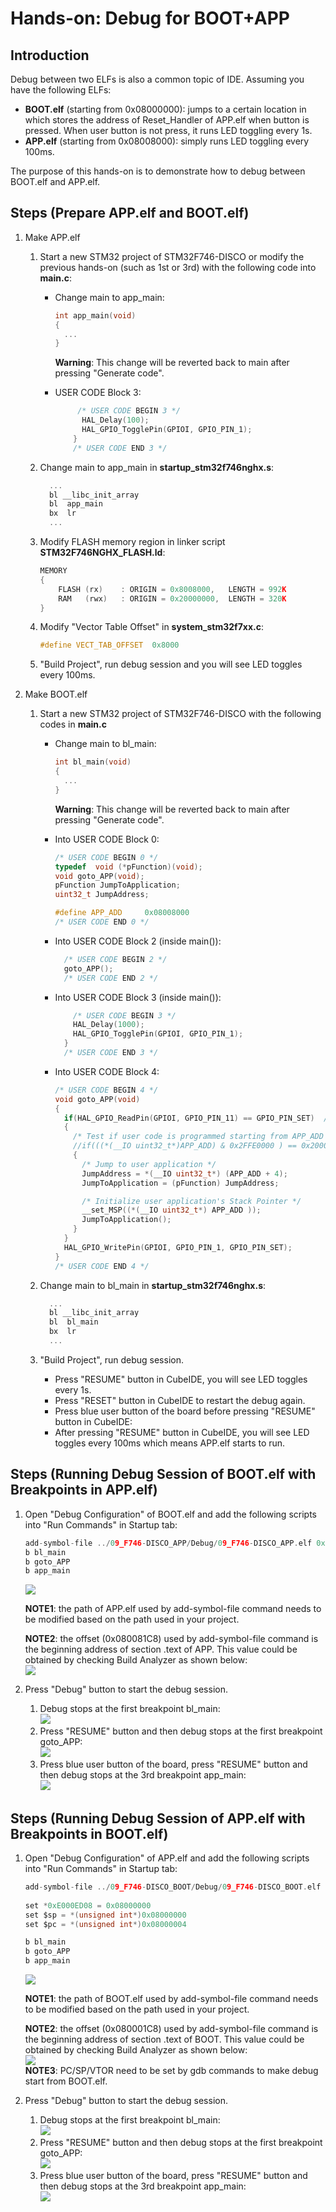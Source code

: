 # Hands-on: Debug for BOOT+APP

## Introduction

Debug between two ELFs is also a common topic of IDE. Assuming you have the following ELFs:

- **BOOT.elf** (starting from 0x08000000): jumps to a certain location in which stores the address of Reset_Handler of APP.elf when button is pressed. When user button is not press, it runs LED toggling every 1s.
- **APP.elf** (starting from 0x08008000): simply runs LED toggling every 100ms. 

The purpose of this hands-on is to demonstrate how to debug between BOOT.elf and APP.elf.



## Steps (Prepare APP.elf and BOOT.elf)

1. Make APP.elf
   
   1. Start a new STM32 project of STM32F746-DISCO or modify the previous hands-on (such as 1st or 3rd) with the following code into **main.c**:
   
      * Change main to app_main:
   
        ```c
        int app_main(void)
        {
          ...
        }
        ```
   
        **Warning**:  This change will be reverted back to main after pressing "Generate code".
   
      * USER CODE Block 3:
   
        ```c
             /* USER CODE BEGIN 3 */
              HAL_Delay(100);
              HAL_GPIO_TogglePin(GPIOI, GPIO_PIN_1);
            }
            /* USER CODE END 3 */
        ```
   
        
   
   2. Change main to app_main in **startup_stm32f746nghx.s**:
   
      ```c
        ...
        bl __libc_init_array
        bl  app_main
        bx  lr 
        ...
      ```
   
      
   
   3. Modify FLASH memory region in linker script **STM32F746NGHX_FLASH.ld**:
   
      ```c
      MEMORY
      {
          FLASH (rx)	: ORIGIN = 0x8008000,	LENGTH = 992K
          RAM	(rwx)	: ORIGIN = 0x20000000,	LENGTH = 320K
      }
      ```
   
      
   
   4. Modify "Vector Table Offset" in **system_stm32f7xx.c**:
   
      ```c
      #define VECT_TAB_OFFSET  0x8000
      ```
   
      
   
   5. "Build Project", run debug session and you will see LED toggles every 100ms.
      
   
2. Make BOOT.elf

   1. Start a new STM32 project of STM32F746-DISCO with the following codes in **main.c**

      * Change main to bl_main:

        ```c
        int bl_main(void)
        {
          ...
        }
        ```

        **Warning**:  This change will be reverted back to main after pressing "Generate code".

      * Into USER CODE Block 0:

        ```c
        /* USER CODE BEGIN 0 */
        typedef  void (*pFunction)(void);
        void goto_APP(void);
        pFunction JumpToApplication;
        uint32_t JumpAddress;
        
        #define APP_ADD     0x08008000
        /* USER CODE END 0 */
        ```

      * Into USER CODE Block 2 (inside main()):

        ```c
          /* USER CODE BEGIN 2 */
          goto_APP();
          /* USER CODE END 2 */
        ```

      * Into USER CODE Block 3 (inside main()):

        ```c
            /* USER CODE BEGIN 3 */
            HAL_Delay(1000);
        	HAL_GPIO_TogglePin(GPIOI, GPIO_PIN_1);
          }
          /* USER CODE END 3 */
        ```

      * Into USER CODE Block 4:

        ```c
        /* USER CODE BEGIN 4 */
        void goto_APP(void)
        {
          if(HAL_GPIO_ReadPin(GPIOI, GPIO_PIN_11) == GPIO_PIN_SET)	// For F746-DISCO
          {
            /* Test if user code is programmed starting from APP_ADD address */
            //if(((*(__IO uint32_t*)APP_ADD) & 0x2FFE0000 ) == 0x20000000)
            {
              /* Jump to user application */
              JumpAddress = *(__IO uint32_t*) (APP_ADD + 4);
              JumpToApplication = (pFunction) JumpAddress;
        
              /* Initialize user application's Stack Pointer */
              __set_MSP((*(__IO uint32_t*) APP_ADD ));
              JumpToApplication();
            }
          }
          HAL_GPIO_WritePin(GPIOI, GPIO_PIN_1, GPIO_PIN_SET);
        }
        /* USER CODE END 4 */
        ```

        

   2. Change main to bl_main in **startup_stm32f746nghx.s**:

      ```c
        ...
        bl __libc_init_array
        bl  bl_main
        bx  lr 
        ...
      ```

      

   3. "Build Project", run debug session. 

      * Press "RESUME" button in CubeIDE, you will see LED toggles every 1s.
      * Press "RESET" button in CubeIDE to restart the debug again.
      * Press blue user button of the board before pressing "RESUME" button in CubeIDE:
      * After pressing "RESUME" button in CubeIDE, you will see LED toggles every 100ms which means APP.elf starts to run.

      

   

## Steps (Running Debug Session of BOOT.elf with Breakpoints in APP.elf)


1. Open "Debug Configuration" of BOOT.elf and add the following scripts into "Run Commands" in Startup tab:    

   ```c
   add-symbol-file ../09_F746-DISCO_APP/Debug/09_F746-DISCO_APP.elf 0x080081C8
   b bl_main
   b goto_APP
   b app_main
   ```

   ![](../../docs/imgs/hands-on/10_01_DebugConfigBOOT.png)

   

   **NOTE1**: the path of APP.elf used by add-symbol-file command needs to be modified based on the path used in your project.

   **NOTE2**: the offset (0x080081C8) used by add-symbol-file command is the beginning address of section .text of APP. This value could be obtained by checking Build Analyzer as shown below:  
   ![](../../docs/imgs/hands-on/10_02_BOOT_Offset-APP.png)

   

2. Press "Debug" button to start the debug session. 

   1. Debug stops at the first breakpoint bl_main:  
      ![](../../docs/imgs/hands-on/10_11_BOOT_bl_main.png)
   2. Press "RESUME" button and then debug stops at the first breakpoint goto_APP:  
      ![](../../docs/imgs/hands-on/10_12_BOOT_gotoAPP.png)
   3. Press blue user button of the board, press "RESUME" button and then debug stops at the 3rd breakpoint app_main:  
      ![](../../docs/imgs/hands-on/10_13_BOOT_app_main.png)

   



## Steps (Running Debug Session of APP.elf with Breakpoints in BOOT.elf)

1. Open "Debug Configuration" of APP.elf and add the following scripts into "Run Commands" in Startup tab:  

   ```c
   add-symbol-file ../09_F746-DISCO_BOOT/Debug/09_F746-DISCO_BOOT.elf 0x080001C8
       
   set *0xE000ED08 = 0x08000000
   set $sp = *(unsigned int*)0x08000000 
   set $pc = *(unsigned int*)0x08000004
   
   b bl_main
   b goto_APP
   b app_main
   ```

   ![](../../docs/imgs/hands-on/10_21_DebugConfigAPP.png)

   

   **NOTE1**: the path of BOOT.elf used by add-symbol-file command needs to be modified based on the path used in your project.

   **NOTE2**: the offset (0x080001C8) used by add-symbol-file command is the beginning address of section .text of BOOT. This value could be obtained by checking Build Analyzer as shown below:  
   ![](../../docs/imgs/hands-on/10_22_APP_Offset-BOOT.png)   
   **NOTE3**: PC/SP/VTOR need to be set by gdb commands to make debug start from BOOT.elf.

   

2. Press "Debug" button to start the debug session. 

   1. Debug stops at the first breakpoint bl_main:  
      ![](../../docs/imgs/hands-on/10_31_APP_bl_main.png)
   2. Press "RESUME" button and then debug stops at the first breakpoint goto_APP:  
      ![](../../docs/imgs/hands-on/10_32_APP_gotoAPP.png)
   3. Press blue user button of the board, press "RESUME" button and then debug stops at the 3rd breakpoint app_main:  
      ![](../../docs/imgs/hands-on/10_33_APP_app_main.png)

   



